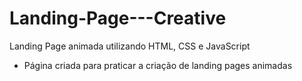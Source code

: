 # Landing-Page---Creative
Landing Page animada utilizando HTML, CSS e JavaScript
 - Página criada para praticar a criação de landing pages animadas

